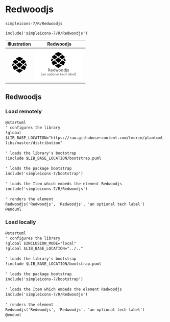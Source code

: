 # Redwoodjs


```text
simpleicons-7/R/Redwoodjs
```

```text
include('simpleicons-7/R/Redwoodjs')
```



| Illustration | Redwoodjs |
| :---: | :---: |
| ![illustration for Illustration](../../simpleicons-7/R/Redwoodjs.png) | ![illustration for Redwoodjs](../../simpleicons-7/R/Redwoodjs.Local.png) |




## Redwoodjs

### Load remotely
```plantuml
@startuml
' configures the library
!global $LIB_BASE_LOCATION="https://raw.githubusercontent.com/tmorin/plantuml-libs/master/distribution"

' loads the library's bootstrap
!include $LIB_BASE_LOCATION/bootstrap.puml

' loads the package bootstrap
include('simpleicons-7/bootstrap')

' loads the Item which embeds the element Redwoodjs
include('simpleicons-7/R/Redwoodjs')

' renders the element
Redwoodjs('Redwoodjs', 'Redwoodjs', 'an optional tech label')
@enduml
```

### Load locally
```plantuml
@startuml
' configures the library
!global $INCLUSION_MODE="local"
!global $LIB_BASE_LOCATION="../.."

' loads the library's bootstrap
!include $LIB_BASE_LOCATION/bootstrap.puml

' loads the package bootstrap
include('simpleicons-7/bootstrap')

' loads the Item which embeds the element Redwoodjs
include('simpleicons-7/R/Redwoodjs')

' renders the element
Redwoodjs('Redwoodjs', 'Redwoodjs', 'an optional tech label')
@enduml
```

